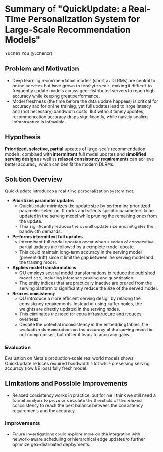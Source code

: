 # Summary of "QuickUpdate: a Real-Time Personalization System for Large-Scale Recommendation Models"  

Yuchen You (yuchenxr)

## Problem and Motivation

- Deep learning recommendation models (short as DLRMs) are central to online services but have grown to terabyte scale, making it difficult to frequently update models across geo-distributed servers to reach high accuracy while keeping great performance.
- Model freshness (the time before the data update happens) is critical for accuracy and for online training, yet full updates lead to large latency and (not necessary) bandwidth costs. But without timely updates, recommendation accuracy drops significantly, while naively scaling infrastructure is infeasible.

## Hypothesis

**Prioritized, selective, partial** updates of large-scale recommendation models, combined with **intermittent** full model updates and **simplified serving design** as well as **relaxed consistency requirements** can achieve better accuracy, which can benifit the modern DLRMs.

## Solution Overview

QuickUpdate introduces a real-time personalization system that:  

- **Prioritizes parameter updates**
  - QuickUpdate minimizes the update size by performing prioritized parameter selection. It ranks and selects specific parameters to be updated in the serving model while pruning the remaining ones from the update.
  - This significantly reduces the overall update size and mitigates the bandwidth demands.  
- **Performs intermittent full updates**
  - Intermittent full model updates occur when a series of consecutive partial updates are followed by a complete model update.
  - This could maintain long-term accuracy in the serving model (prevent drift) since it limit the gap between the serving model and the training model.
- **Applies model transformations**  
  - QU employs several model transformations to reduce the published model size, including inference pruning and quantization.
  - The entity indices that are practically inactive are pruned from the serving platform to significantly reduce the size of the served model.
- **Relaxes consistency**
  - QU introduce a more efficient serving design by relaxing the consistency requirements. Instead of using buffer nodes, the weights are directly updated in the serving nodes.
  - This eliminates the need for extra infrastructure and reduces overhead
  - Despite the potential inconsistency in the embedding tables, the evaluation demonstrates that the accuracy of the serving model is not compromised, but rather it leads to accuracy gains.

### Evaluation

Evaluation on Meta's production-scale real world models shows QuickUpdate reduces required bandwidth a lot while preserving serving accuracy (low NE loss) fully fresh model.

## Limitations and Possible Improvements

- Relaxed consistency works in practice, but for me I think we still need a formal analysis to prove or calculate the threshold of the relaxed concsistency to reach the best balance between the consistency requirements and the accuracy.

### Improvements

- Future investigations could explore more on the integration with network-aware scheduling or hierarchical edge updates to further optimize geo-distributed deployments.
